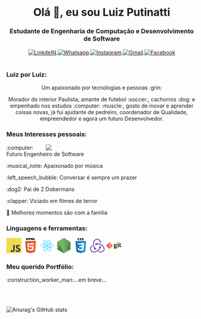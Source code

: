 <h1 align = "center"> Olá 👋, eu sou Luiz Putinatti </h1>
<h3 align = "center"> Estudante de Engenharia de Computação e Desenvolvimento de Software </h3>
<div align = "center">
<a target="_blank" href="https://www.linkedin.com/in/luizputinatti/">
  <img align="center" alt="LinkdeIN" width="40px" src="https://cdn.jsdelivr.net/npm/simple-icons@v3/icons/linkedin.svg" />
</a>
<a target="_blank" href="https://api.whatsapp.com/send?phone=5519993771815">
  <img align="center" alt="Whatsapp" width="40px" src="https://cdn.jsdelivr.net/npm/simple-icons@v3/icons/whatsapp.svg" />
</a>
<a target="_blank" href="https://instagram.com/luizputinatti?utm_medium=copy_link">
  <img align="center" alt="Instagram" width="40px" src="https://cdn.jsdelivr.net/npm/simple-icons@v3/icons/instagram.svg" />
</a>
<a target="_blank" href="mailto:eduardoputinatti@gmail.com">
  <img align="center" alt="Gmail" width="40px" src="https://cdn.jsdelivr.net/npm/simple-icons@v3/icons/gmail.svg" />
</a>
<a target="_blank" href="https://fb.com/luizeduardoputinatti">
  <img align="center" alt="Facebook" width="40px" src="https://cdn.jsdelivr.net/npm/simple-icons@v3/icons/facebook.svg" />
</a>
</div>
 <br>
 <h3> Luiz por Luiz: </h3>
<p align="center">Um apaixonado por tecnologias e pessoas :grin:</p>
<p align="center">Morador do interior Paulista, amante de futebol :soccer:, cachorros :dog: e empenhado nos estudos :computer: :muscle:, gosto de inovar e aprender coisas novas, já fui ajudante de pedreiro, coordenador de Qualidade, empreendedor e agora um futuro Desenvolvedor. </p>
 <div display="block">
 <span width="400">
  <h3> Meus Interesses pessoais: </h3>
   <img align="right" src="https://user-images.githubusercontent.com/78488900/120404286-6b33f580-c31c-11eb-9636-2fdf62d6f9ef.gif" width="400" >
  :computer: Futuro Engenheiro de Software</p>
  :musical_note: Apaixonado por música</p>
  :left_speech_bubble: Conversar é sempre um prazer</p>
  :dog2: Pai de 2 Dobermans</p>
  :clapper: Viciado em filmes de terror</p>
  💟 Melhores momentos são com a familia</p>
   

  <h3> Linguagens e ferramentas: </h3>
  <div align="left">
    <code><img height="40" src="https://raw.githubusercontent.com/github/explore/80688e429a7d4ef2fca1e82350fe8e3517d3494d/topics/javascript/javascript.png"></code>
    <code><img height="40" src="https://raw.githubusercontent.com/github/explore/80688e429a7d4ef2fca1e82350fe8e3517d3494d/topics/html/html.png"></code>
    <code><img height="40" src="https://raw.githubusercontent.com/github/explore/80688e429a7d4ef2fca1e82350fe8e3517d3494d/topics/react/react.png"></code>
    <code><img height="40" src="https://raw.githubusercontent.com/github/explore/80688e429a7d4ef2fca1e82350fe8e3517d3494d/topics/nodejs/nodejs.png"></code>
    <code><img height="40" src="https://raw.githubusercontent.com/github/explore/80688e429a7d4ef2fca1e82350fe8e3517d3494d/topics/css/css.png"></code>
    <code><img height="40" src="https://raw.githubusercontent.com/github/explore/80688e429a7d4ef2fca1e82350fe8e3517d3494d/topics/redux/redux.png"></code>
    <code><img height="40" src="https://raw.githubusercontent.com/github/explore/80688e429a7d4ef2fca1e82350fe8e3517d3494d/topics/git/git.png"></code>
  </div>
  <h3> Meu querido Portfólio: </h3>
  <p>:construction_worker_man:...em breve...</p>
</span>
</div>
<br>
<br>

![Anurag's GitHub stats](https://github-readme-stats.vercel.app/api?username=eduardoputinatti&show_icons=true&theme=dracula)


